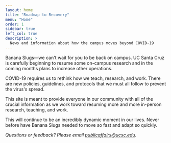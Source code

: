 ```yaml
---
layout: home
title: "Roadmap to Recovery"
menu: "Home"
order: 1
sidebar: true
left_col: true
description: >
  News and information about how the campus moves beyond COVID-19
---
```


Banana Slugs—we can't wait for you to be back on campus. UC Santa Cruz is carefully beginning to resume some on-campus research and in the coming months plans to increase other operations. 

COVID-19 requires us to rethink how we teach, research, and work. There are new policies, guidelines, and protocols that we must all follow to prevent the virus's spread. 

This site is meant to provide everyone in our community with all of the crucial information as we work toward resuming more and more in-person research, teaching, and work. 

This will continue to be an incredibly dynamic moment in our lives. Never before have Banana Slugs needed to move so fast and adapt so quickly. 

 *Questions or feedback? Please email publicaffairs@ucsc.edu.* 
